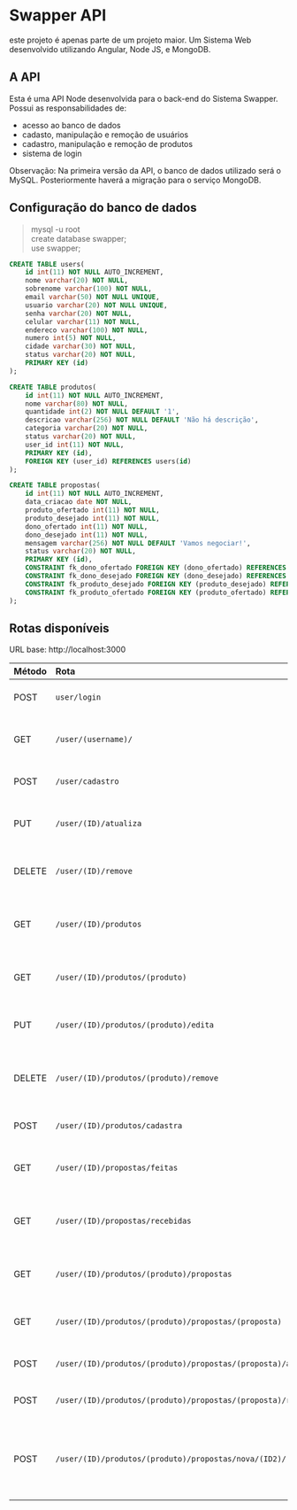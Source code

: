 # Swapper API
este projeto é apenas parte de um projeto maior. Um Sistema Web desenvolvido utilizando Angular, Node JS, e MongoDB.

## A API  
Esta é uma API Node desenvolvida para o back-end do Sistema Swapper. Possui as responsabilidades de:
* acesso ao banco de dados  
* cadasto, manipulação e remoção de usuários  
* cadastro, manipulação e remoção de produtos  
* sistema de login  

Observação: Na primeira versão da API, o banco de dados utilizado será o MySQL. Posteriormente haverá a migração para o serviço MongoDB.

## Configuração do banco de dados  
> mysql -u root   
> create database swapper;  
> use swapper;  

``` sql
CREATE TABLE users(
    id int(11) NOT NULL AUTO_INCREMENT, 
    nome varchar(20) NOT NULL, 
    sobrenome varchar(100) NOT NULL, 
    email varchar(50) NOT NULL UNIQUE, 
    usuario varchar(20) NOT NULL UNIQUE, 
    senha varchar(20) NOT NULL, 
    celular varchar(11) NOT NULL,
    endereco varchar(100) NOT NULL,
    numero int(5) NOT NULL,
    cidade varchar(30) NOT NULL, 
    status varchar(20) NOT NULL, 
    PRIMARY KEY (id)
);   

CREATE TABLE produtos( 
    id int(11) NOT NULL AUTO_INCREMENT, 
    nome varchar(80) NOT NULL, 
    quantidade int(2) NOT NULL DEFAULT '1', 
    descricao varchar(256) NOT NULL DEFAULT 'Não há descrição', 
	categoria varchar(20) NOT NULL,
    status varchar(20) NOT NULL, 
    user_id int(11) NOT NULL, 
    PRIMARY KEY (id), 
    FOREIGN KEY (user_id) REFERENCES users(id)
);   

CREATE TABLE propostas( 
    id int(11) NOT NULL AUTO_INCREMENT, 
    data_criacao date NOT NULL, 
    produto_ofertado int(11) NOT NULL, 
    produto_desejado int(11) NOT NULL, 
    dono_ofertado int(11) NOT NULL, 
    dono_desejado int(11) NOT NULL, 
    mensagem varchar(256) NOT NULL DEFAULT 'Vamos negociar!', 
    status varchar(20) NOT NULL, 
    PRIMARY KEY (id), 
    CONSTRAINT fk_dono_ofertado FOREIGN KEY (dono_ofertado) REFERENCES users(id), 
    CONSTRAINT fk_dono_desejado FOREIGN KEY (dono_desejado) REFERENCES users(id), 
    CONSTRAINT fk_produto_desejado FOREIGN KEY (produto_desejado) REFERENCES produtos(id), 
    CONSTRAINT fk_produto_ofertado FOREIGN KEY (produto_ofertado) REFERENCES produtos(id)
);  
```

## Rotas disponíveis  
URL base: http://localhost:3000

| Método    | Rota                                                          | Implementação      | Integração | Descrição                                                |
|:----------|:--------------------------------------------------------------|:------------------:|:----------:|:---------------------------------------------------------|
| POST      | `user/login`                                                  |:heavy_check_mark:  |:heavy_check_mark:         | Efetuar login na aplicação                               |
| GET       | `/user/(username)/`                                           |:heavy_check_mark:  |:heavy_check_mark:         | Listar dados de um usuário                               |
| POST      | `/user/cadastro`                                              |:heavy_check_mark:  |:heavy_check_mark:         | Cadastrar um novo usuário                                |
| PUT       | `/user/(ID)/atualiza`                                         |:heavy_check_mark:  |:x:         | Atualizar dados de um usuário                            |
| DELETE    | `/user/(ID)/remove`                                           |:heavy_check_mark:  |:x:         | Remover um usuário da aplicação                          |
| GET       | `/user/(ID)/produtos`                                         |:heavy_check_mark:  |:heavy_check_mark:         | Retornar os produtos de um usuário                       |
| GET       | `/user/(ID)/produtos/(produto)`                               |:heavy_check_mark:  |:x:         | Retornar os dados de um produto                          |
| PUT       | `/user/(ID)/produtos/(produto)/edita`                         |:heavy_check_mark:  |:x:         | Editar os dados de um produto                            |
| DELETE    | `/user/(ID)/produtos/(produto)/remove`                        |:heavy_check_mark:  |:x:         | Remover um produto da aplicação                          |
| POST      | `/user/(ID)/produtos/cadastra`                                |:heavy_check_mark:  |:heavy_check_mark:         | Cadastrar um novo produto                                |
| GET       | `/user/(ID)/propostas/feitas`                                 |:heavy_check_mark:  |:x:         | Listar propostas feitas pelo usuário                     |
| GET       | `/user/(ID)/propostas/recebidas`                              |:heavy_check_mark:  |:x:         | Listar propostas recebidas pelo usuário                  |
| GET       | `/user/(ID)/produtos/(produto)/propostas`                     |:heavy_check_mark:  |:x:         | Retornar os dados de uma proposta                        |
| GET       | `/user/(ID)/produtos/(produto)/propostas/(proposta)`          |:heavy_check_mark:  |:x:         | Retornar os dados de uma proposta                        |
| POST      | `/user/(ID)/produtos/(produto)/propostas/(proposta)/aceitar`  |:heavy_check_mark:  |:x:         | Aceitar uma proposta                                     |
| POST      | `/user/(ID)/produtos/(produto)/propostas/(proposta)/recusar`  |:heavy_check_mark:  |:x:         | Recusar uma proposta                                     |
| POST      | `/user/(ID)/produtos/(produto)/propostas/nova/(ID2)/(oferta)` |:heavy_check_mark:  |:x:         | 'ID2' oferece 'oferta' para 'ID' em troca de 'produto'   |    




